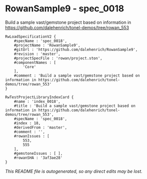 # RowanSample9 - spec_0018
Build a sample vast/gemstone project based on information in https://github.com/dalehenrich/tonel-demos/tree/rowan_553
```
RwLoadSpecificationV2 {
	#specName : 'spec_0018',
	#projectName : 'RowanSample9',
	#gitUrl : 'https://github.com/dalehenrich/RowanSample9',
	#revision : 'master',
	#projectSpecFile : 'rowan/project.ston',
	#componentNames : [
		'Core'
	],
	#comment : 'Build a sample vast/gemstone project based on information in https://github.com/dalehenrich/tonel-demos/tree/rowan_553'
}

RwTestProjectLibraryIndexCard {
	#name : 'index_0018',
	#title : 'Build a sample vast/gemstone project based on information in https://github.com/dalehenrich/tonel-demos/tree/rowan_553',
	#specName : 'spec_0018',
	#index : 18,
	#derivedFrom : 'master',
	#comment : '',
	#rowanIssues : [
		553,
		555
	],
	#gemstoneIssues : [ ],
	#rowanSHA : '3af3ae28'
}
```

*This README file is autogenerated, so any direct edits may be lost.*
